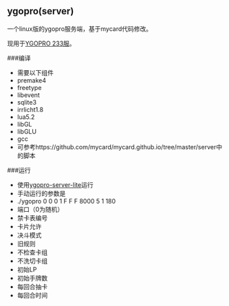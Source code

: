 ## ygopro(server)
一个linux版的ygopro服务端，基于mycard代码修改。

现用于[YGOPRO 233服](http://mercury233.me/ygosrv233/)。

###编译
* 需要以下组件
 * premake4
 * freetype
 * libevent
 * sqlite3
 * irrlicht1.8
 * lua5.2
 * libGL
 * libGLU
 * gcc
* 可参考https://github.com/mycard/mycard.github.io/tree/master/server中的脚本

###运行
* 使用[ygopro-server-lite](https://github.com/mercury233/ygopro-server)运行
* 手动运行的参数是
 * ./ygopro 0 0 0 1 F F F 8000 5 1 180
 * 端口（0为随机）
 * 禁卡表编号
 * 卡片允许
 * 决斗模式
 * 旧规则
 * 不检查卡组
 * 不洗切卡组
 * 初始LP
 * 初始手牌数
 * 每回合抽卡
 * 每回合时间

